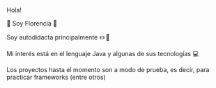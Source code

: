 Hola!

:hibiscus: Soy Florencia :hibiscus:

Soy autodidacta principalmente :pencil2::notebook: 

Mi interés está en el lenguaje Java y algunas de sus tecnologías :computer:

Los proyectos hasta el momento son a modo de prueba, es decir, para practicar frameworks (entre otros)


